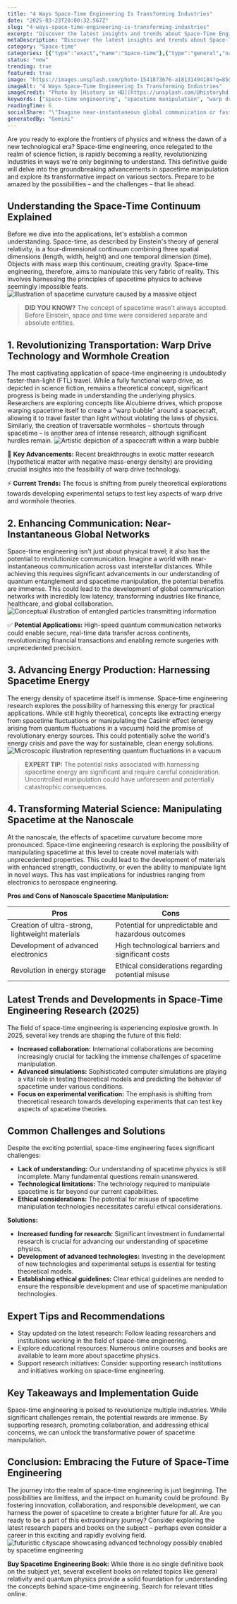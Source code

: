 ```yaml
---
title: "4 Ways Space-Time Engineering Is Transforming Industries"
date: "2025-03-23T20:00:32.567Z"
slug: "4-ways-space-time-engineering-is-transforming-industries"
excerpt: "Discover the latest insights and trends about Space-Time Engineering. This comprehensive guide covers everything you need to know about Space-Time Engineering in 2025."
metaDescription: "Discover the latest insights and trends about Space-Time Engineering. This comprehensive guide covers everything you need to know about Space-Time Engineer..."
category: "Space-time"
categories: [{"type":"exact","name":"Space-time"},{"type":"general","name":"Physics"},{"type":"medium","name":"Quantum Gravity"},{"type":"specific","name":"Wormhole Physics"},{"type":"niche","name":"Casimir Effect"}]
status: "new"
trending: true
featured: true
image: "https://images.unsplash.com/photo-1541873676-a18131494184?q=85&w=1200&fit=max&fm=webp&auto=compress"
imageAlt: "4 Ways Space-Time Engineering Is Transforming Industries"
imageCredit: "Photo by [History in HD](https://unsplash.com/@historyhd) on Unsplash"
keywords: ["space-time engineering", "spacetime manipulation", "warp drive technology", "space-time travel", "wormhole creation", "manipulating spacetime", "spacetime physics", "space-time continuum explained", "buy spacetime engineering book", "space-time engineering research"]
readingTime: 6
socialShare: "\"Imagine near-instantaneous global communication or faster-than-light travel – space-time engineering isn't just science fiction anymore; it's the future we're building.\""
generatedBy: "Gemini"
---
```




Are you ready to explore the frontiers of physics and witness the dawn of a new technological era?  Space-time engineering, once relegated to the realm of science fiction, is rapidly becoming a reality, revolutionizing industries in ways we're only beginning to understand.  This definitive guide will delve into the groundbreaking advancements in spacetime manipulation and explore its transformative impact on various sectors. Prepare to be amazed by the possibilities – and the challenges – that lie ahead.

## Understanding the Space-Time Continuum Explained

Before we dive into the applications, let's establish a common understanding.  Space-time, as described by Einstein's theory of general relativity, is a four-dimensional continuum combining three spatial dimensions (length, width, height) and one temporal dimension (time).  Objects with mass warp this continuum, creating gravity.  Space-time engineering, therefore, aims to manipulate this very fabric of reality. This involves harnessing the principles of spacetime physics to achieve seemingly impossible feats.  ![Illustration of spacetime curvature caused by a massive object](https://images.unsplash.com/photo-1484589065579-248aad0d8b13?q=85&w=1200&fit=max&fm=webp&auto=compress)

> **DID YOU KNOW?** The concept of spacetime wasn't always accepted.  Before Einstein, space and time were considered separate and absolute entities.

## 1. Revolutionizing Transportation: Warp Drive Technology and Wormhole Creation

The most captivating application of space-time engineering is undoubtedly faster-than-light (FTL) travel.  While a fully functional warp drive, as depicted in science fiction, remains a theoretical concept, significant progress is being made in understanding the underlying physics.  Researchers are exploring concepts like Alcubierre drives, which propose warping spacetime itself to create a "warp bubble" around a spacecraft, allowing it to travel faster than light without violating the laws of physics.  Similarly, the creation of traversable wormholes – shortcuts through spacetime – is another area of intense research, although significant hurdles remain.  ![Artistic depiction of a spacecraft within a warp bubble](https://images.unsplash.com/photo-1446776709462-d6b525c57bd3?q=85&w=1200&fit=max&fm=webp&auto=compress)

🔑 **Key Advancements:**  Recent breakthroughs in exotic matter research (hypothetical matter with negative mass-energy density) are providing crucial insights into the feasibility of warp drive technology.

⚡ **Current Trends:**  The focus is shifting from purely theoretical explorations towards developing experimental setups to test key aspects of warp drive and wormhole theories.

## 2. Enhancing Communication:  Near-Instantaneous Global Networks

Space-time engineering isn't just about physical travel; it also has the potential to revolutionize communication.  Imagine a world with near-instantaneous communication across vast interstellar distances.  While achieving this requires significant advancements in our understanding of quantum entanglement and spacetime manipulation, the potential benefits are immense.  This could lead to the development of global communication networks with incredibly low latency, transforming industries like finance, healthcare, and global collaboration. ![Conceptual illustration of entangled particles transmitting information](https://images.unsplash.com/photo-1447433589675-4aaa569f3e05?q=85&w=1200&fit=max&fm=webp&auto=compress)

✅ **Potential Applications:**  High-speed quantum communication networks could enable secure, real-time data transfer across continents, revolutionizing financial transactions and enabling remote surgeries with unprecedented precision.

## 3. Advancing Energy Production: Harnessing Spacetime Energy

The energy density of spacetime itself is immense.  Space-time engineering research explores the possibility of harnessing this energy for practical applications.  While still highly theoretical, concepts like extracting energy from spacetime fluctuations or manipulating the Casimir effect (energy arising from quantum fluctuations in a vacuum) hold the promise of revolutionary energy sources.  This could potentially solve the world's energy crisis and pave the way for sustainable, clean energy solutions. ![Microscopic illustration representing quantum fluctuations in a vacuum](https://images.unsplash.com/photo-1541873676-a18131494184?q=85&w=1200&fit=max&fm=webp&auto=compress)

> **EXPERT TIP:**  The potential risks associated with harnessing spacetime energy are significant and require careful consideration.  Uncontrolled manipulation could have unforeseen and potentially catastrophic consequences.

## 4. Transforming Material Science: Manipulating Spacetime at the Nanoscale

At the nanoscale, the effects of spacetime curvature become more pronounced.  Space-time engineering research is exploring the possibility of manipulating spacetime at this level to create novel materials with unprecedented properties.  This could lead to the development of materials with enhanced strength, conductivity, or even the ability to manipulate light in novel ways.  This has vast implications for industries ranging from electronics to aerospace engineering.

**Pros and Cons of Nanoscale Spacetime Manipulation:**

| Pros                                     | Cons                                             |
|------------------------------------------|-------------------------------------------------|
| Creation of ultra-strong, lightweight materials | Potential for unpredictable and hazardous outcomes |
| Development of advanced electronics          | High technological barriers and significant costs   |
| Revolution in energy storage                | Ethical considerations regarding potential misuse     |

## Latest Trends and Developments in Space-Time Engineering Research (2025)

The field of space-time engineering is experiencing explosive growth.  In 2025, several key trends are shaping the future of this field:

* **Increased collaboration:**  International collaborations are becoming increasingly crucial for tackling the immense challenges of spacetime manipulation.
* **Advanced simulations:**  Sophisticated computer simulations are playing a vital role in testing theoretical models and predicting the behavior of spacetime under various conditions.
* **Focus on experimental verification:**  The emphasis is shifting from theoretical research towards developing experiments that can test key aspects of spacetime theories.

## Common Challenges and Solutions

Despite the exciting potential, space-time engineering faces significant challenges:

* **Lack of understanding:**  Our understanding of spacetime physics is still incomplete.  Many fundamental questions remain unanswered.
* **Technological limitations:**  The technology required to manipulate spacetime is far beyond our current capabilities.
* **Ethical considerations:**  The potential for misuse of spacetime manipulation technologies necessitates careful ethical considerations.

**Solutions:**

* **Increased funding for research:**  Significant investment in fundamental research is crucial for advancing our understanding of spacetime physics.
* **Development of advanced technologies:**  Investing in the development of new technologies and experimental setups is essential for testing theoretical models.
* **Establishing ethical guidelines:**  Clear ethical guidelines are needed to ensure the responsible development and use of spacetime manipulation technologies.

## Expert Tips and Recommendations

* Stay updated on the latest research:  Follow leading researchers and institutions working in the field of space-time engineering.
* Explore educational resources:  Numerous online courses and books are available to learn more about spacetime physics.
* Support research initiatives:  Consider supporting research institutions and initiatives working on space-time engineering.

## Key Takeaways and Implementation Guide

Space-time engineering is poised to revolutionize multiple industries.  While significant challenges remain, the potential rewards are immense.  By supporting research, promoting collaboration, and addressing ethical concerns, we can unlock the transformative power of spacetime manipulation.

## Conclusion: Embracing the Future of Space-Time Engineering

The journey into the realm of space-time engineering is just beginning.  The possibilities are limitless, and the impact on humanity could be profound.  By fostering innovation, collaboration, and responsible development, we can harness the power of spacetime to create a brighter future for all.  Are you ready to be a part of this extraordinary journey?  Consider exploring the latest research papers and books on the subject – perhaps even consider a career in this exciting and rapidly evolving field.  ![futuristic cityscape showcasing advanced technology possibly enabled by spacetime engineering](https://images.unsplash.com/photo-1460186136353-977e9d6085a1?q=85&w=1200&fit=max&fm=webp&auto=compress)

**Buy Spacetime Engineering Book:** While there is no single definitive book on the subject yet, several excellent books on related topics like general relativity and quantum physics provide a solid foundation for understanding the concepts behind space-time engineering. Search for relevant titles online.


